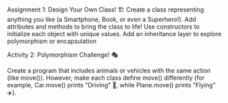 Assignment 1: Design Your Own Class! 🏗️
Create a class representing anything you like (a Smartphone, Book, or even a Superhero!).
Add attributes and methods to bring the class to life!
Use constructors to initialize each object with unique values.
Add an inheritance layer to explore polymorphism or encapsulation

Activity 2: Polymorphism Challenge! 🎭

Create a program that includes animals or vehicles with the same action (like move()). However, make each class define move() differently 
(for example, Car.move() prints "Driving" 🚗, while Plane.move() prints "Flying" ✈️).
